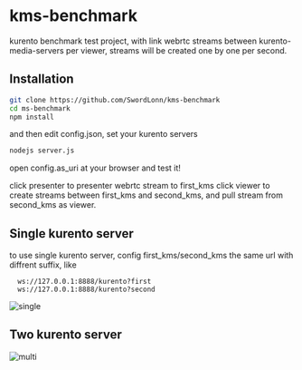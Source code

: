 # kms-benchmark

kurento benchmark test project, with link webrtc streams between
kurento-media-servers per viewer, streams will be created one by
one per second.

## Installation

```bash
git clone https://github.com/SwordLonn/kms-benchmark
cd ms-benchmark
npm install
```

and then edit config.json, set your kurento servers

```bash
nodejs server.js
```

open config.as_uri at your browser and test it!

click presenter to presenter webrtc stream to first_kms
click viewer to create streams between first_kms and
second_kms, and pull stream from second_kms as viewer.

## Single kurento server

to use single kurento server, config first_kms/second_kms the same url with
diffrent suffix, like

```
  ws://127.0.0.1:8888/kurento?first
  ws://127.0.0.1:8888/kurento?second
```

![single](https://github.com/SwordLonn/kms-benchmark/raw/master/docs/single.png)

## Two kurento server

![multi](https://github.com/SwordLonn/kms-benchmark/raw/master/docs/multi.png)
